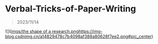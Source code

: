# Verbal-Tricks-of-Paper-Writing
> 2023/11/14

![]([imgs/the shape of a research.png](https://img-blog.csdnimg.cn/a14829478c7b4098af388a80628f7ee2.png#pic_center)https://img-blog.csdnimg.cn/a14829478c7b4098af388a80628f7ee2.png#pic_center)

